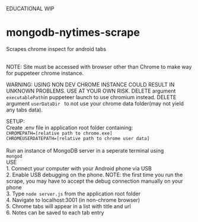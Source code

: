 EDUCATIONAL WIP

# mongodb-nytimes-scrape

Scrapes chrome inspect for android tabs

<br>NOTE: Site must be accessed with browser other than Chrome to make way for puppeteer chrome instance. 

WARNING: USING NON DEV CHROME INSTANCE COULD RESULT IN UNKNOWN PROBLEMS. USE AT YOUR OWN RISK. DELETE argument `executablePath`in puppeteer launch to use chromium instead. DELETE argument `userDataDir ` to not use your chrome data folder(may not yield any tabs data). 

SETUP:<br>
Create .env file in application root folder containing:<br>
`CHROMEPATH=[relative path to chrome.exe]`<br>
`CHROMEUSERDATEPATH=[relative path to chrome user data]` <br>
 <br>
Run an instance of MongoDB server in a seperate terminal using
<br> `mongod`
<br>USE
<br>1. Connect your computer with your Android phone via USB
<br>2. Enable USB debugging on the phone. NOTE: the first time you run the scrape, you may have to accept the debug connection manually on your phone
<br>3. Type `node server.js` from the application root folder
<br>4. Navigate to localhost:3001 (in non-chrome browser)
<br>5. Chrome tabs will appear in a list with title and url
<br>6. Notes can be saved to each tab entry
